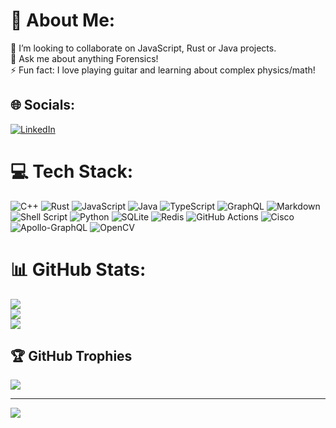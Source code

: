 
  
# 💫 About Me:
👯 I’m looking to collaborate on JavaScript, Rust or Java projects.<br>💬 Ask me about anything Forensics!<br>⚡ Fun fact: I love playing guitar and learning about complex physics/math!


## 🌐 Socials:
[![LinkedIn](https://img.shields.io/badge/LinkedIn-%230077B5.svg?logo=linkedin&logoColor=white)](https://linkedin.com/in/carter-tomlenovich) 

# 💻 Tech Stack:
![C++](https://img.shields.io/badge/c++-%2300599C.svg?style=flat&logo=c%2B%2B&logoColor=white) ![Rust](https://img.shields.io/badge/rust-%23000000.svg?style=flat&logo=rust&logoColor=white) ![JavaScript](https://img.shields.io/badge/javascript-%23323330.svg?style=flat&logo=javascript&logoColor=%23F7DF1E) ![Java](https://img.shields.io/badge/java-%23ED8B00.svg?style=flat&logo=openjdk&logoColor=white) ![TypeScript](https://img.shields.io/badge/typescript-%23007ACC.svg?style=flat&logo=typescript&logoColor=white) ![GraphQL](https://img.shields.io/badge/-GraphQL-E10098?style=flat&logo=graphql&logoColor=white) ![Markdown](https://img.shields.io/badge/markdown-%23000000.svg?style=flat&logo=markdown&logoColor=white) ![Shell Script](https://img.shields.io/badge/shell_script-%23121011.svg?style=flat&logo=gnu-bash&logoColor=white) ![Python](https://img.shields.io/badge/python-3670A0?style=flat&logo=python&logoColor=ffdd54) ![SQLite](https://img.shields.io/badge/sqlite-%2307405e.svg?style=flat&logo=sqlite&logoColor=white) ![Redis](https://img.shields.io/badge/redis-%23DD0031.svg?style=flat&logo=redis&logoColor=white) ![GitHub Actions](https://img.shields.io/badge/github%20actions-%232671E5.svg?style=flat&logo=githubactions&logoColor=white) ![Cisco](https://img.shields.io/badge/cisco-%23049fd9.svg?style=flat&logo=cisco&logoColor=black) ![Apollo-GraphQL](https://img.shields.io/badge/-ApolloGraphQL-311C87?style=flat&logo=apollo-graphql) ![OpenCV](https://img.shields.io/badge/opencv-%23white.svg?style=flat&logo=opencv&logoColor=white)
# 📊 GitHub Stats:
![](https://github-readme-stats.vercel.app/api?username=hyperliskdev&theme=dark&hide_border=false&include_all_commits=true&count_private=false)<br/>
![](https://github-readme-streak-stats.herokuapp.com/?user=hyperliskdev&theme=dark&hide_border=false)<br/>
![](https://github-readme-stats.vercel.app/api/top-langs/?username=hyperliskdev&theme=dark&hide_border=false&include_all_commits=true&count_private=true&layout=compact)

## 🏆 GitHub Trophies
![](https://github-profile-trophy.vercel.app/?username=hyperliskdev&theme=radical&no-frame=false&no-bg=false&margin-w=4)

---
[![](https://visitcount.itsvg.in/api?id=hyperliskdev&icon=2&color=1)](https://visitcount.itsvg.in)

<!-- Proudly created with GPRM ( https://gprm.itsvg.in ) -->
